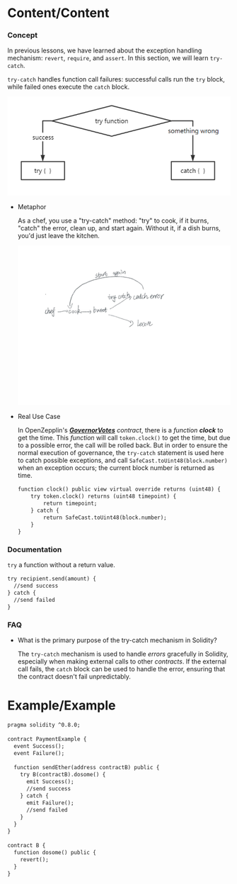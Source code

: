 # Content/Content

### Concept

In previous lessons, we have learned about the exception handling mechanism: `revert`, `require`, and `assert`. In this section, we will learn `try-catch`.

`try-catch` handles function call failures: successful calls run the `try` block, while failed ones execute the `catch` block.

![try catch.png](./img/1-1.png)

- Metaphor
    
    As a chef, you use a "try-catch" method: "try" to cook, if it burns, "catch" the error, clean up, and start again. Without it, if a dish burns, you'd just leave the kitchen.
    
    ![Untitled](./img/2-1.png)
    
- Real Use Case
    
    In OpenZepplin's ***[GovernorVotes](https://github.com/OpenZeppelin/openzeppelin-contracts/blob/9ef69c03d13230aeff24d91cb54c9d24c4de7c8b/contracts/governance/extensions/GovernorVotes.sol#L25C1-L31C6)** contract*, there is a *function **clock*** to get the time. This *function* will call `token.clock()` to get the time, but due to a possible error, the call will be rolled back.
    But in order to ensure the normal execution of governance, the `try-catch` statement is used here to catch possible exceptions, and call `SafeCast.toUint48(block.number)` when an exception occurs; the current block number is returned as time.
    
    ```solidity
    function clock() public view virtual override returns (uint48) {
        try token.clock() returns (uint48 timepoint) {
            return timepoint;
        } catch {
            return SafeCast.toUint48(block.number);
        }
    }
    ```
    

### Documentation

`try` a function without a return value.

```solidity
try recipient.send(amount) {
  //send success
} catch {
  //send failed
}
```

### FAQ

- What is the primary purpose of the try-catch mechanism in Solidity?
    
    The `try-catch` mechanism is used to handle *errors* gracefully in Solidity, especially when making external calls to other *contracts*. If the external call fails, the `catch` block can be used to handle the error, ensuring that the contract doesn't fail unpredictably.
    

# Example/Example

```solidity
pragma solidity ^0.8.0;

contract PaymentExample {
  event Success();
  event Failure();

  function sendEther(address contractB) public {
    try B(contractB).dosome() {
      emit Success();
      //send success
    } catch {
      emit Failure();
      //send failed
    }
  }
}

contract B {
  function dosome() public {
    revert();
  }
}
```
